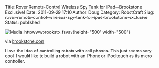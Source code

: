 Title: Rover Remote-Control Wireless Spy Tank for iPad—Brookstone Exclusive!
Date: 2011-09-29 17:10
Author: Doug
Category: RobotCraft
Slug: rover-remote-control-wireless-spy-tank-for-ipad-brookstone-exclusive
Status: published

[![Media_httpwwwbrooksto_fsyav](http://posterous.com/getfile/files.posterous.com/littleideas/cEAxAEhGpkexqylsrheqiBonHenHcAiFIGljioHJfcrfssGghEvDkbBjwohA/media_httpwwwbrooksto_Fsyav.jpg.scaled500.jpg){height="500" width="500"}](http://posterous.com/getfile/files.posterous.com/littleideas/cEAxAEhGpkexqylsrheqiBonHenHcAiFIGljioHJfcrfssGghEvDkbBjwohA/media_httpwwwbrooksto_Fsyav.jpg.scaled1000.jpg)

via [brookstone.com](http://www.brookstone.com/rover-remote-control-spy-tank-for-ipad)

I love the idea of controlling robots with cell phones. This just seems very cool. I would like to build a robot with an iPhone or iPod touch as its micro controller.
